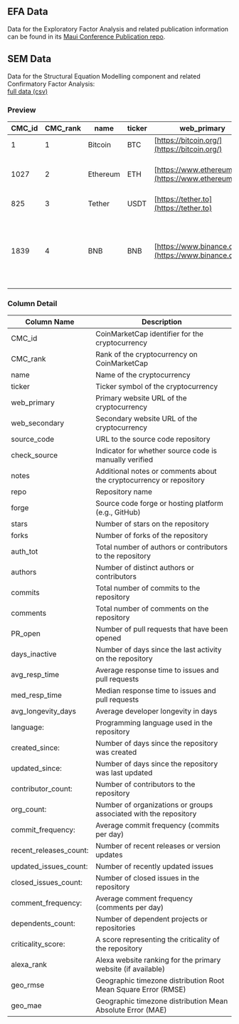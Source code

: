 ## EFA Data
Data for the Exploratory Factor Analysis and related publication information can be found in its [Maui Conference Publication repo](https://github.com/millecodex/maui).

## SEM Data
Data for the Structural Equation Modelling component and related Confirmatory Factor Analysis:\
[full data (csv)](data/health-data-top-600.csv)

### Preview
| CMC_id | CMC_rank |    name    | ticker |             web_primary             |           web_secondary            |              source_code             | check_source |                  notes                  |              repo               |   forge   | stars | forks | auth_tot | authors | commits | comments | PR_open | days_inactive | avg_resp_time | med_resp_time | avg_longevity_days | language: | created_since: | updated_since: | contributor_count: | org_count: | commit_frequency: | recent_releases_count: | updated_issues_count: | closed_issues_count: | comment_frequency: | dependents_count: | criticality_score: | alexa_rank | geo_rmse | geo_mae |
|-------|----------|------------|--------|-----------------------------------|-----------------------------------|-------------------------------------|--------------|------------------------------------------|----------------------------------|-----------|-------|-------|----------|---------|---------|----------|--------|--------------|--------------|---------------|-------------------|------------|-----------------|-----------------|-------------------|------------|--------------------|-----------------------|-----------------------|--------------------|--------------------|-----------------|-----------|----------|----------|----------|
|   1   |    1     |  Bitcoin   |  BTC   | [https://bitcoin.org/](https://bitcoin.org/) |                                       | [https://github.com/bitcoin/bitcoin](https://github.com/bitcoin/bitcoin) |       y      |                                          |     bitcoin/bitcoin     |  github   | 72112 | 59013 |   6242   |   150.33   |   360   |  2440.67  | 170.67 |    0.006     |     17.55    |      2.9      |      427.11        |    C++     |      153       |        0        |       1050        |      3     |       56.2        |           2           |          4074           |         3595          |        1.1         |      492320       |      0.84683      |    8149   | 0.268019409 | 0.164839059 |
|  1027 |    2     |  Ethereum  |  ETH   | [https://www.ethereum.org/](https://www.ethereum.org/) | [https://en.wikipedia.org/wiki/Ethereum](https://en.wikipedia.org/wiki/Ethereum) | [https://github.com/ethereum/go-ethereum](https://github.com/ethereum/go-ethereum) |       y      |                                          |  ethereum/go-ethereum  |  github   | 40452 | 28052 |   7465   |   164   |    45   |   448   | 76.67  |    0.019     |     13.18    |      1.45     |      282.49        |     Go     |      100       |        0        |        698         |      7     |      13.6        |          15           |          574           |         448          |        1.6         |      81168        |      0.82061      |    2358   | 0.327910515 | 0.198670396 |
|  825  |    3     |   Tether   |  USDT  |           [https://tether.to](https://tether.to)          |             private             |                                           |              |                                          |                                 |           | 34722 |       |       |          |         |         |          |        |              |              |               |                   |            |                |                |                   |            |                    |                       |                       |                    |                    |       0     |  0.56422  |    110   | 0.361854174 | 0.219124982 |
|  1839 |    4     |    BNB     |  BNB   | [https://www.binance.com/](https://www.binance.com/) |                                       | [https://github.com/bnb-chain/bsc](https://github.com/bnb-chain/bsc) |       y      | fork of go-ethereum; updated repo to bnb-chain mar.2022 | bnb-chain/bsc |  github   |   79  |   71  |    73    |    38   |    5    |   121    |   2    |    0.076     |     5.44     |     2.88      |      13.95         |     Go     |      100       |        2        |        614         |      7     |      3.9         |          14           |          198           |         150          |        2.4         |       0        |      0.56422      |    110   | 0.361854174 | 0.219124982 |


### Column Detail
| Column Name            | Description                                                                                   |
| ---------------------- | --------------------------------------------------------------------------------------------- |
| CMC_id                 | CoinMarketCap identifier for the cryptocurrency                                               |
| CMC_rank               | Rank of the cryptocurrency on CoinMarketCap                                                    |
| name                   | Name of the cryptocurrency                                                                      |
| ticker                 | Ticker symbol of the cryptocurrency                                                            |
| web_primary            | Primary website URL of the cryptocurrency                                                       |
| web_secondary          | Secondary website URL of the cryptocurrency                                                     |
| source_code            | URL to the source code repository                                                                |
| check_source           | Indicator for whether source code is manually verified                                      |
| notes                  | Additional notes or comments about the cryptocurrency or repository                              |
| repo                   | Repository name                                                                    |
| forge                  | Source code forge or hosting platform (e.g., GitHub)                                            |
| stars                  | Number of stars on the repository                                                   |
| forks                  | Number of forks of the repository                                                      |
| auth_tot               | Total number of authors or contributors to the repository                                         |
| authors                | Number of distinct authors or contributors                                                       |
| commits                | Total number of commits to the repository                                                         |
| comments               | Total number of comments on the repository                                                        |
| PR_open                | Number of pull requests that have been opened                                     |
| days_inactive          | Number of days since the last activity on the repository                                          |
| avg_resp_time          | Average response time to issues and pull requests                                       |
| med_resp_time          | Median response time to issues and pull requests                                        |
| avg_longevity_days     | Average developer longevity in days                                         |
| language:              | Programming language used in the repository                                                     |
| created_since:         | Number of days since the repository was created                                                   |
| updated_since:         | Number of days since the repository was last updated                                              |
| contributor_count:     | Number of contributors to the repository                                                           |
| org_count:             | Number of organizations or groups associated with the repository                                   |
| commit_frequency:      | Average commit frequency (commits per day)                                                         |
| recent_releases_count: | Number of recent releases or version updates                                                      |
| updated_issues_count:  | Number of recently updated issues                                                                 |
| closed_issues_count:   | Number of closed issues in the repository                                                          |
| comment_frequency:     | Average comment frequency (comments per day)                                                       |
| dependents_count:      | Number of dependent projects or repositories                                                        |
| criticality_score:     | A score representing the criticality of the repository                                              |
| alexa_rank             | Alexa website ranking for the primary website (if available)                                       |
| geo_rmse               | Geographic timezone distribution Root Mean Square Error (RMSE)                                  |
| geo_mae                | Geographic timezone distribution Mean Absolute Error (MAE)                                |

